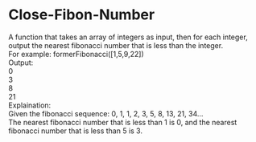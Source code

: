 # Close-Fibon-Number  
A function that takes an array of integers as input, then for each integer, output the
nearest fibonacci number that is less than the integer.
<br />For example:
formerFibonacci([1,5,9,22])
<br />Output:
<br />0<br />3<br />8 <br />21
<br />Explaination:
<br />Given the fibonacci sequence: 0, 1, 1, 2, 3, 5, 8, 13, 21, 34…
<br />The nearest fibonacci number that is less than 1 is 0, and the nearest fibonacci number that
is less than 5 is 3.
